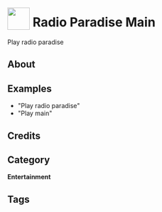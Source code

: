 # <img src="https://raw.githack.com/FortAwesome/Font-Awesome/master/svgs/solid/robot.svg" card_color="#22A7F0" width="50" height="50" style="vertical-align:bottom"/> Radio Paradise Main
Play radio paradise

## About


## Examples
* "Play radio paradise"
* "Play main"

## Credits


## Category
**Entertainment**

## Tags

